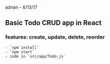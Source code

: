 adrian - 6/13/17

## Basic Todo CRUD app in React

### features: create, update, delete, reorder

```
- `npm install`
- `npm start`
- code in `src/app/Todo.js`
```
